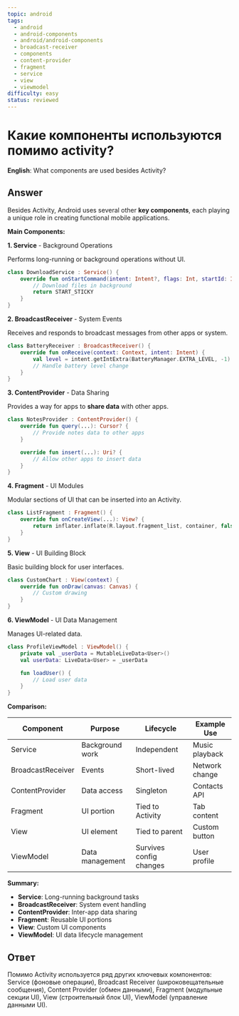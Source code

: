 ```yaml
---
topic: android
tags:
  - android
  - android-components
  - android/android-components
  - broadcast-receiver
  - components
  - content-provider
  - fragment
  - service
  - view
  - viewmodel
difficulty: easy
status: reviewed
---
```


# Какие компоненты используются помимо activity?

**English**: What components are used besides Activity?

## Answer

Besides Activity, Android uses several other **key components**, each playing a unique role in creating functional mobile applications.

**Main Components:**

**1. Service** - Background Operations

Performs long-running or background operations without UI.

```kotlin
class DownloadService : Service() {
    override fun onStartCommand(intent: Intent?, flags: Int, startId: Int): Int {
        // Download files in background
        return START_STICKY
    }
}
```

**2. BroadcastReceiver** - System Events

Receives and responds to broadcast messages from other apps or system.

```kotlin
class BatteryReceiver : BroadcastReceiver() {
    override fun onReceive(context: Context, intent: Intent) {
        val level = intent.getIntExtra(BatteryManager.EXTRA_LEVEL, -1)
        // Handle battery level change
    }
}
```

**3. ContentProvider** - Data Sharing

Provides a way for apps to **share data** with other apps.

```kotlin
class NotesProvider : ContentProvider() {
    override fun query(...): Cursor? {
        // Provide notes data to other apps
    }

    override fun insert(...): Uri? {
        // Allow other apps to insert data
    }
}
```

**4. Fragment** - UI Modules

Modular sections of UI that can be inserted into an Activity.

```kotlin
class ListFragment : Fragment() {
    override fun onCreateView(...): View? {
        return inflater.inflate(R.layout.fragment_list, container, false)
    }
}
```

**5. View** - UI Building Block

Basic building block for user interfaces.

```kotlin
class CustomChart : View(context) {
    override fun onDraw(canvas: Canvas) {
        // Custom drawing
    }
}
```

**6. ViewModel** - UI Data Management

Manages UI-related data.

```kotlin
class ProfileViewModel : ViewModel() {
    private val _userData = MutableLiveData<User>()
    val userData: LiveData<User> = _userData

    fun loadUser() {
        // Load user data
    }
}
```

**Comparison:**

| Component | Purpose | Lifecycle | Example Use |
|-----------|---------|-----------|-------------|
| Service | Background work | Independent | Music playback |
| BroadcastReceiver | Events | Short-lived | Network change |
| ContentProvider | Data access | Singleton | Contacts API |
| Fragment | UI portion | Tied to Activity | Tab content |
| View | UI element | Tied to parent | Custom button |
| ViewModel | Data management | Survives config changes | User profile |

**Summary:**

- **Service**: Long-running background tasks
- **BroadcastReceiver**: System event handling
- **ContentProvider**: Inter-app data sharing
- **Fragment**: Reusable UI portions
- **View**: Custom UI components
- **ViewModel**: UI data lifecycle management

## Ответ

Помимо Activity используется ряд других ключевых компонентов: Service (фоновые операции), Broadcast Receiver (широковещательные сообщения), Content Provider (обмен данными), Fragment (модульные секции UI), View (строительный блок UI), ViewModel (управление данными UI).

